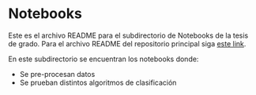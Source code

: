 # Notebooks

Este es el archivo README para el subdirectorio de Notebooks de la tesis de grado. Para el archivo README del repositorio principal siga [este link](https://github.com/marianaiv/benchmark_clalgoritmos/blob/main/README.md).

En este subdirectorio se encuentran los notebooks donde:

- Se pre-procesan datos
- Se prueban distintos algoritmos de clasificación
